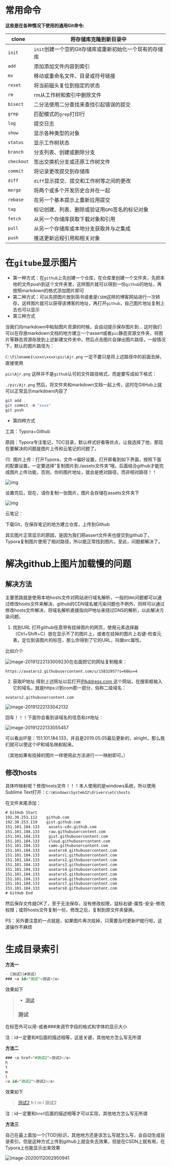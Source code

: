  # 常用命令

**这些是在各种情况下使用的通用Git命令:** 

| clone      | 将存储库克隆到新目录中                                  |
| ---------- | ------------------------------------------------------- |
| `init`     | `init`创建一个空的Git存储库或重新初始化一个现有的存储库 |
| `add`      | 添加添加文件内容到索引                                  |
| `mv`       | 移动或重命名文件、目录或符号链接                        |
| `reset`    | 将当前磁头复位到指定的状态                              |
| `rm`       | rm从工作树和索引中删除文件                              |
| `bisect`   | 二分法使用二分查找来查找引起错误的提交                  |
| `grep`     | 匹配模式的`grep`打印行                                  |
| `log`      | 提交日志                                                |
| `show`     | 显示各种类型的对象                                      |
| `status`   | 显示工作树状态                                          |
| `branch`   | 分支列表、创建或删除分支                                |
| `checkout` | 签出交换机分支或还原工作树文件                          |
| `commit`   | 将记录更改提交到存储库                                  |
| `diff`     | `diff`显示提交、提交和工作树等之间的更改                |
| `merge`    | 将两个或多个开发历史合并在一起                          |
| `rebase`   | 在另一个基本提示上重新应用提交                          |
| `tag`      | 标记创建、列表、删除或验证用`GPG`签名的标记对象         |
| `fetch`    | 从另一个存储库获取下载对象和引用                        |
| `pull`     | 从另一个存储库或本地分支获取并与之集成                  |
| `push`     | 推送更新远程引用和相关对象                              |

# 在`gitube`显示图片 

- 第一种方式：在`github`上先创建一个仓库，在仓库里创建一个文件夹，先把本地的文件push到这个文件夹里，这样图片就可以得到一份`github`的地址，再按照markdown的格式添加图片即可
- 第二种方式：可以先把图片放到简书或者是`CSDN`这样的博客网站进行一次转存，这样图片就可以获得该博客的地址，再打开`github`，自己图片地址复制上去也可以显示
- 第三种方式

当我们向markdown中粘贴图片资源的时候，会自动提示保存图片到...  这时我们可以在存放markdown文档的地方建立一个assert或者`pic`静态资源文件夹，将图片等静态资源存放到上述新建文件夹中。然后点击图片会弹出图片路径，一般情况下，默认的图片路径为：

`C:\Filename1\xxxx\xxxx\pic\Ajr.png`
一定不要只是将上述路径中的前面去掉，直接使用

`pic\Ajr.png`
这样并不是`github`认可的文件路径格式，而是要写成如下格式：

`./pic/Ajr.png`
然后，将文件夹和markdown文档一起上传，这时在GitHub上就可以正常显示markdown内容了

```java
git add .
git commit -m "xxxx"
git push
```

- 第四种方式

工具：Typora+Github

原因：Typora专注笔记，TOC目录，默认样式好看等优点，让我选择了他，那现在要解决的问题是图片上传和云笔记的问题了。

(1）图片上传：打开Typora，文件→偏好设置，打开即看到如下界面，按照下面的配置设置，一定要选择“复制图片到./assets文件夹“哦，后面结合github才能完成图片上传功能，否则，你的图片地址，就会是绝对路径，而非相对路径！！

![img](https://img-blog.csdnimg.cn/20181203152604998.png?x-oss-process=image/watermark,type_ZmFuZ3poZW5naGVpdGk,shadow_10,text_aHR0cHM6Ly9ibG9nLmNzZG4ubmV0L3FxXzM4MDU2NzA0,size_16,color_FFFFFF,t_70)

设置完后，现在，请你复制一张图片，图片会存储在assets文件夹下

![img](https://img-blog.csdnimg.cn/2018120315385532.png?x-oss-process=image/watermark,type_ZmFuZ3poZW5naGVpdGk,shadow_10,text_aHR0cHM6Ly9ibG9nLmNzZG4ubmV0L3FxXzM4MDU2NzA0,size_16,color_FFFFFF,t_70)

云笔记：

下载Git，在保存笔记的地方建立仓库，上传到Github

其实图片正常显示的原因，是因为我们把assert文件夹也提交到github了，Typora复制图片使用了相对路径，所以能正常找到图片。至此，问题都解决了。

# 解决github上图片加载慢的问题

## 解决方法

主要思路就是使用本地hosts文件对网站进行域名解析，一般的`DNS`问题都可以通过修改hosts文件来解决，github的CDN域名被污染问题也不例外，同样可以通过修改hosts文件解决，将域名解析直接指向IP地址来绕过DNS的解析，以此解决污染问题。

1. 找到URL
   打开github任意带有挂掉图片的网页，使用元素选择器（Ctrl+Shift+C）放在显示不了的图片上，或者在挂掉的图片上右键-检查元素，定位到该图片的标签，那么你得到了它的URL，叫做src属性。

比如介个

![image-20191222133009230](Git.assets/image-20191222133009230.png)在右面把它的网址复制粗来：

`https://avatars2.githubusercontent.com/u/15832957?s=60&v=4`

2. 获取IP地址
   得到上述网址以后打开[IPAddress.com ](https://www.ipaddress.com/)这个网站，在搜索框输入它的域名，就是https://到com那一部分，俗称二级域名：

`avatars2.githubusercontent.com`

![image-20191222133042132](Git.assets/image-20191222133042132.png)

回车！！！下面你会看到该域名的信息和`IP`地址：

![image-20191222133055457](Git.assets/image-20191222133055457.png)

可以看出IP是：151.101.184.133，并且是2019.05.05最后更新的，alright，那么我们就可以使这个IP和域名映射起来。

（其他如果有挂掉的图片一样使用此方法进行一一映射即可。）

## 修改hosts

具体咋映射呢？修改hosts文件！！！本人使用的是windows系统，所以使用Sublime Text打开：`C:\Windows\System32\drivers\etc\hosts`

在文件末尾添加：

```reStructuredText
# GitHub Start 
192.30.253.112    github.com 
192.30.253.119    gist.github.com
151.101.184.133    assets-cdn.github.com
151.101.184.133    raw.githubusercontent.com
151.101.184.133    gist.githubusercontent.com
151.101.184.133    cloud.githubusercontent.com
151.101.184.133    camo.githubusercontent.com
151.101.184.133    avatars0.githubusercontent.com
151.101.184.133    avatars1.githubusercontent.com
151.101.184.133    avatars2.githubusercontent.com
151.101.184.133    avatars3.githubusercontent.com
151.101.184.133    avatars4.githubusercontent.com
151.101.184.133    avatars5.githubusercontent.com
151.101.184.133    avatars6.githubusercontent.com
151.101.184.133    avatars7.githubusercontent.com
151.101.184.133    avatars8.githubusercontent.com
# GitHub End
```

然后保存文件就OK了，至于无法保存，没有修改权限，鼠标右键-属性-安全-修改权限；或将hosts文件复制一份，修改之后，复制到原文件夹替换。

PS：另外要注意的一点就是，如果图片再次挂掉，只需要及时更新IP就行啦，这波操作不麻烦

# 生成目录索引

**方法一**

```sql
- [测试](#测试)
### <a id="测试">测试</a>
```

效果如下

>- [测试](https://blog.csdn.net/wangzhibo666/article/details/88731227#测试)
>
>### 测试

在标签外可以用-或者###来调节字段的格式和字体的显示大小

注：id一定要和#后面的描述相等，这是关键，其他地方怎么写无所谓

**方法二**

```sql
### <a href="#测试2">测试2</a>
h
t
m
l
<a id="测试2">测试2</a>
```

效果如下

>[测试2](https://blog.csdn.net/wangzhibo666/article/details/88731227#测试2)
>h
>t
>m
>l
>测试2

注：id一定要和`href`后面的描述相等才可以实现，其他地方怎么写无所谓

**方法三**

自己在最上面加一个[TOD]标识，其他地方还是该怎么写就怎么写，会自动生成目录索引，但是这种方式上传到github上就会失去效果，但是在CSDN上就有用，在Typora上也能显示出来效果

![image-20200112002950941](Git.assets/image-20200112002950941.png)



